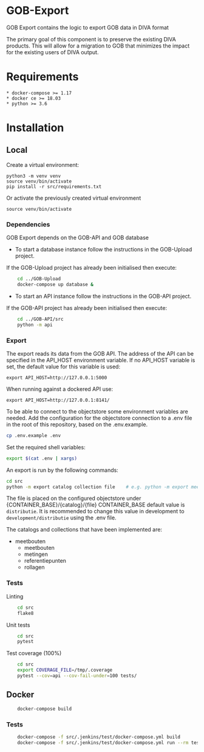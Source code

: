 # GOB-Export

GOB Export contains the logic to export GOB data in DIVA format

The primary goal of this component is to preserve the existing DIVA products.
This will allow for a migration to GOB that minimizes the impact for the existing users of DIVA output.

# Requirements

    * docker-compose >= 1.17
    * docker ce >= 18.03
    * python >= 3.6

# Installation

## Local

Create a virtual environment:

    python3 -m venv venv
    source venv/bin/activate
    pip install -r src/requirements.txt

Or activate the previously created virtual environment

    source venv/bin/activate

### Dependencies

GOB Export depends on the GOB-API and GOB database

- To start a database instance follow the instructions in the GOB-Upload project.

If the GOB-Upload project has already been initialised then execute:

```bash
    cd ../GOB-Upload
    docker-compose up database &
```

- To start an API instance follow the instructions in the GOB-API project.

If the GOB-API project has already been initialised then execute:

```bash
    cd ../GOB-API/src
    python -m api
```

### Export

The export reads its data from the GOB API.
The address of the API can be specified in the API_HOST environment variable.
If no API_HOST variable is set, the default value for this variable is used:

    export API_HOST=http://127.0.0.1:5000

When running against a dockered API use:

    export API_HOST=http://127.0.0.1:8141/

To be able to connect to the objectstore some environment variables are needed.
Add the configuration for the objectstore connection to a .env file in the root of this repository,
based on the .env.example.

```bash
cp .env.example .env
```

Set the required shell variables:

```bash
export $(cat .env | xargs)
```

An export is run by the following commands:

```bash
cd src
python -m export catalog collection file    # e.g. python -m export meetbouten meetbouten MBT_MEETBOUT.dat
```

The file is placed on the configured objectstore under {CONTAINER_BASE}/{catalog}/{file}
CONTAINER_BASE default value is `distributie`. It is recommended to change this value in development to `development/distributie` using the .env file.

The catalogs and collections that have been implemented are:
- meetbouten
  - meetbouten
  - metingen
  - referentiepunten
  - rollagen

### Tests

Linting
```bash
    cd src
    flake8
```

Unit tests
```bash
    cd src
    pytest
```

Test coverage (100%)
```bash
    cd src
    export COVERAGE_FILE=/tmp/.coverage
    pytest --cov=api --cov-fail-under=100 tests/
```

## Docker

```bash
    docker-compose build
```

### Tests

```bash
    docker-compose -f src/.jenkins/test/docker-compose.yml build
    docker-compose -f src/.jenkins/test/docker-compose.yml run --rm test
```
